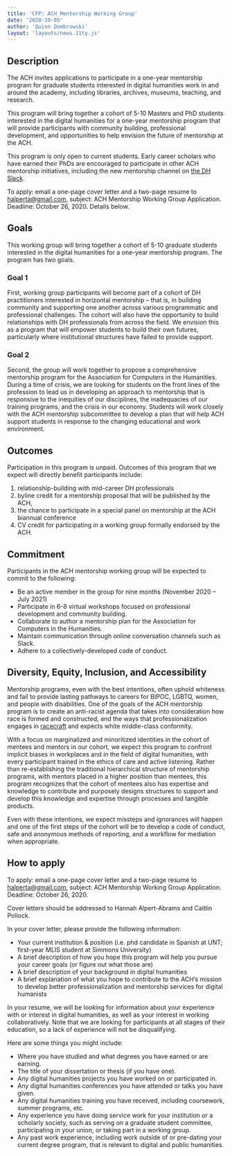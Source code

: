 ```yaml
---
title: 'CFP: ACH Mentorship Working Group'
date: '2020-10-05'
author: 'Quinn Dombrowski'
layout: 'layouts/news.11ty.js'
---
```

## Description

The ACH invites applications to participate in a one-year mentorship program for graduate students interested in digital humanities work in and around the academy, including libraries, archives, museums, teaching, and research.

This program will bring together a cohort of 5-10 Masters and PhD students interested in the digital humanities for a one-year mentorship program that will provide participants with community building, professional development, and opportunities to help envision the future of mentorship at the ACH.

This program is only open to current students. Early career scholars who have earned their PhDs are encouraged to participate in other ACH mentorship initiatives, including the new mentorship channel on [the DH Slack](https://docs.google.com/forms/d/e/1FAIpQLSdixlWvNtl2zrrodX9YzP4OmQ0xk5AwPEGZ0qxvlg9nbRReMw/viewform).

To apply: email a one-page cover letter and a two-page resume to [halperta@gmail.com](mailto:halperta@gmail.com), subject: ACH Mentorship Working Group Application. Deadline: October 26, 2020. Details below.

## Goals

This working group will bring together a cohort of 5-10 graduate students interested in the digital humanities for a one-year mentorship program. The program has two goals.

### Goal 1

First, working group participants will become part of a cohort of DH practitioners interested in horizontal mentorship – that is, in building community and supporting one another across various programmatic and professional challenges. The cohort will also have the opportunity to build relationships with DH professionals from across the field. We envision this as a program that will empower students to build their own futures, particularly where institutional structures have failed to provide support.

### Goal 2

Second, the group will work together to propose a comprehensive mentorship program for the Association for Computers in the Humanities. During a time of crisis, we are looking for students on the front lines of the profession to lead us in developing an approach to mentorship that is responsive to the inequities of our disciplines, the inadequacies of our training programs, and the crisis in our economy. Students will work closely with the ACH mentorship subcommittee to develop a plan that will help ACH support students in response to the changing educational and work environment.

## Outcomes

Participation in this program is unpaid. Outcomes of this program that we expect will directly benefit participants include:

1. relationship-building with mid-career DH professionals
2. byline credit for a mentorship proposal that will be published by the ACH,
3. the chance to participate in a special panel on mentorship at the ACH biannual conference
4. CV credit for participating in a working group formally endorsed by the ACH.

## Commitment

Participants in the ACH mentorship working group will be expected to commit to the following:

- Be an active member in the group for nine months (November 2020 – July 2021)
- Participate in 6-8 virtual workshops focused on professional development and community building.
- Collaborate to author a mentorship plan for the Association for Computers in the Humanities.
- Maintain communication through online conversation channels such as Slack.
- Adhere to a collectively-developed code of conduct.

## Diversity, Equity, Inclusion, and Accessibility

Mentorship programs, even with the best intentions, often uphold whiteness and fail to provide lasting pathways to careers for BIPOC, LGBTQ, women, and people with disabilities. One of the goals of the ACH mentorship program is to create an anti-racist agenda that takes into consideration how race is formed and constructed, and the ways that professionalization engages in [racecraft](https://www.penguinrandomhouse.com/books/233136/racecraft-by-karen-e-fields-and-barbara-j-fields/) and expects white middle-class conformity.

With a focus on marginalized and minoritized identities in the cohort of mentees and mentors in our cohort, we expect this program to confront implicit biases in workplaces and in the field of digital humanities, with every participant trained in the ethics of care and active listening. Rather than re-establishing the traditional hierarchical structure of mentorship programs, with mentors placed in a higher position than mentees, this program recognizes that the cohort of mentees also has expertise and knowledge to contribute and purposely designs structures to support and develop this knowledge and expertise through processes and tangible products.

Even with these intentions, we expect missteps and ignorances will happen and one of the first steps of the cohort will be to develop a code of conduct, safe and anonymous methods of reporting, and a workflow for mediation when appropriate.

## How to apply

To apply: email a one-page cover letter and a two-page resume to [halperta@gmail.com](mailto:halperta@gmail.com), subject: ACH Mentorship Working Group Application. Deadline: October 26, 2020.

Cover letters should be addressed to Hannah Alpert-Abrams and Caitlin Pollock.

In your cover letter, please provide the following information:

- Your current institution &amp; position (i.e. phd candidate in Spanish at UNT; first-year MLIS student at Simmons University)
- A brief description of how you hope this program will help you pursue your career goals (or figure out what those are)
- A brief description of your background in digital humanities
- A brief explanation of what you hope to contribute to the ACH’s mission to develop better professionalization and mentorship services for digital humanists

In your resume, we will be looking for information about your experience with or interest in digital humanities, as well as your interest in working collaboratively. Note that we are looking for participants at all stages of their education, so a lack of experience will not be disqualifying.

Here are some things you might include:

- Where you have studied and what degrees you have earned or are earning.
- The title of your dissertation or thesis (if you have one).
- Any digital humanities projects you have worked on or participated in.
- Any digital humanities conferences you have attended or talks you have given.
- Any digital humanities training you have received, including coursework, summer programs, etc.
- Any experience you have doing service work for your institution or a scholarly society, such as serving on a graduate student committee, participating in your union, or taking part in a working group.
- Any past work experience, including work outside of or pre-dating your current degree program, that is relevant to digital and public humanities.
